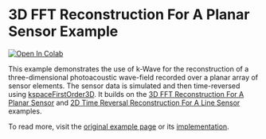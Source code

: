 # 3D FFT Reconstruction For A Planar Sensor Example

[![Open In Colab](https://colab.research.google.com/assets/colab-badge.svg)](todo)

This example demonstrates the use of k-Wave for the reconstruction of a three-dimensional photoacoustic wave-field recorded  over a planar array of sensor elements.  The sensor data is simulated and then time-reversed using [kspaceFirstOrder3D](https://k-wave-python.readthedocs.io/en/latest/kwave.kspaceFirstOrder3D.html). It builds on the [3D FFT Reconstruction For A Planar Sensor](../pr_3D_FFT_planar_sensor/) and [2D Time Reversal Reconstruction For A Line Sensor](../pr_2D_TR_line_sensor) examples.

To read more, visit the [original example page](http://www.k-wave.org/documentation/example_pr_3D_tr_planar_sensor.php) or its [implementation](https://github.com/ucl-bug/k-wave/blob/main/k-Wave/examples/example_pr_3D_TR_planar_sensor.m).